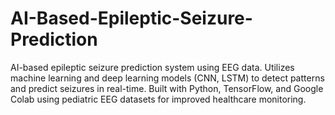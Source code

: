 # AI-Based-Epileptic-Seizure-Prediction
AI-based epileptic seizure prediction system using EEG data. Utilizes machine learning and deep learning models (CNN, LSTM) to detect patterns and predict seizures in real-time. Built with Python, TensorFlow, and Google Colab using pediatric EEG datasets for improved healthcare monitoring.
